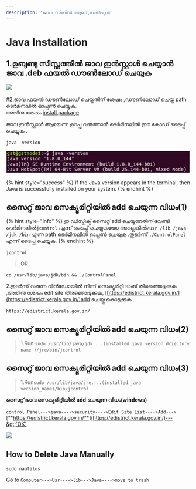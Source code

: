 ```yaml
---
description: 'ജാവ സിമ്പിൾ ആണ്,പവർഫുൾ'
---
```


# Java Installation

## 1.ഉബുണ്ടു സിസ്റ്റത്തിൽ ജാവ ഇൻസ്റ്റാൾ ചെയ്യാൻ ജാവ .deb ഫയൽ ഡൗൺലോഡ് ചെയുക 

![](../.gitbook/assets/java_original_logo_icon_146458.png)

\#2.ജാവ ഫയൽ ഡൗൺലോഡ് ചെയ്തതിന്‌ ശേഷം ,ഡൗൺലോഡ് ചെയ്ത path ടെർമിനലിൽ ഓപ്പൺ ചെയ്യുക.  
അതിനു ശേഷം [install package](../hastham-gateway/ubuntu-package-installation.md)

ജാവ ഇൻസ്റ്റാൾ ആയെന്നു ഉറപ്പു വരുത്താൻ ടെർമിനലിൽ ഈ കോഡ് ടൈപ്പ് ചെയ്യുക .

```text
java -version
```

![](../.gitbook/assets/java.jpg)

{% hint style="success" %}
If the Java version appears in the terminal, then Java is successfully installed on your system.
{% endhint %}

## **സൈറ്റ് ജാവ സെക്യൂരിറ്റിയിൽ add ചെയുന്ന വിധം\(1\)**

{% hint style="info" %}
ഇ ഡിസ്ട്രിക്ട് സൈറ്റ് add ചെയ്യുന്നതിന് വേണ്ടി ടെർമിനലിൽ`jcontrol` എന്ന് ടൈപ്പ് ചെയ്യുകയോ അല്ലെങ്കിൽ`/usr /lib /java /jdk /bin` എന്ന path ടെർമിനലിൽ ഓപ്പൺ ചെയുക .തുടർന്ന് `./ControlPanel` എന്ന് ടൈപ്പ് ചെയ്യുക.
{% endhint %}

```text
jcontrol
```

> OR

```text
cd /usr/lib/java/jdk/bin && ./ControlPanel
```

2.തുടർന്ന് വരുന്ന വിൻഡോയിൽ നിന്ന് സെക്യൂരിറ്റി ടാബ് തിരഞ്ഞെടുക്കുക ,അതിനു ശേഷം edit site തിരഞ്ഞെടുക്കുക, [https://edistrict.kerala.gov.in/](https://edistrict.kerala.gov.in/)add ചെയ്തു കൊടുക്കുക .

```text
https://edistrict.kerala.gov.in/
```



## **സൈറ്റ് ജാവ സെക്യൂരിറ്റിയിൽ add ചെയുന്ന വിധം\(2\)**

> 1.Run `sudo /usr/lib/java/jdk....(installed java version driectory name )/jre/bin/jcontrol`

## **സൈറ്റ് ജാവ സെക്യൂരിറ്റിയിൽ add ചെയുന്ന വിധം\(3\)**

> 1.Run`sudo /usr/lib/java/jre....(installed java version_name)/bin/jcontrol`

**സൈറ്റ് ജാവ സെക്യൂരിറ്റിയിൽ add ചെയുന്ന വിധം\(windows\)**

`control Panel--->java---->security---->Edit Site List---->Add--->`[**https://edistrict.kerala.gov.in/**](https://edistrict.kerala.gov.in/)---&gt;`OK`

![](../.gitbook/assets/cmd.png)

## How to Delete Java Manually

```text
sudo nautilus
```

Go to `Computer--->Usr---->lib--->Java---->move to trash`

##  


